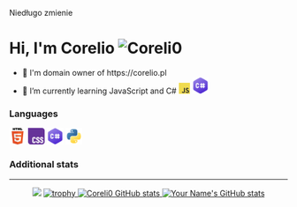 Niedługo zmienie

<h1>Hi, I'm Corelio <img src="https://komarev.com/ghpvc/?username=Coreli0&label=Profile%20views&color=7d63ff&style=for-the-badge" alt="Coreli0"/></h1>
<ul>
<li> 🔰 I'm domain owner of https://corelio.pl</li>
<li> 📕 I’m currently learning JavaScript and C# <code><img height="20" alt="javascript" src="https://raw.githubusercontent.com/github/explore/80688e429a7d4ef2fca1e82350fe8e3517d3494d/topics/javascript/javascript.png"></code> <code><img height="30" alt="csharp" src="https://raw.githubusercontent.com/github/explore/80688e429a7d4ef2fca1e82350fe8e3517d3494d/topics/csharp/csharp.png"></code>
</ul>

### Languages
<code><img height="30" alt="html" src="https://raw.githubusercontent.com/github/explore/80688e429a7d4ef2fca1e82350fe8e3517d3494d/topics/html/html.png"></code>
<code><img height="30" alt="css" src="https://raw.githubusercontent.com/github/explore/80688e429a7d4ef2fca1e82350fe8e3517d3494d/topics/css/css.png"></code>
<code><img height="30" alt="csharp" src="https://raw.githubusercontent.com/github/explore/80688e429a7d4ef2fca1e82350fe8e3517d3494d/topics/csharp/csharp.png"></code>
<code><img height="30" alt="python" src="https://raw.githubusercontent.com/github/explore/80688e429a7d4ef2fca1e82350fe8e3517d3494d/topics/python/python.png"></code>


### Additional stats
<hr>
<div display="flex" justify-content="space-between" align="center">
  <a href="https://u8views.com/github/Coreli0"><img src="https://u8views.com/api/v1/github/profiles/100584937/views/day-week-month-total-count.svg"></a>
  <a href="https://github.com/ryo-ma/github-profile-trophy">
    <img src="https://github-profile-trophy.vercel.app/?username=Coreli0&theme=onestar&row=2&column=2" alt="trophy"/>
  </a>
    <a href="https://github.com/Corerli0">
      <img src="http://github-profile-summary-cards.vercel.app/api/cards/profile-details?username=Coreli0&theme=github_dark" alt="Coreli0 GitHub stats"/>
    </a>
    <a href="https://github.com/Corerli0">
    <img src="https://github-readme-stats.vercel.app/api?username=Coreli0&show_icons=true&count_private=true&theme=dark" alt="Your Name's GitHub stats"/>
  </a>
  </div>
</div>
